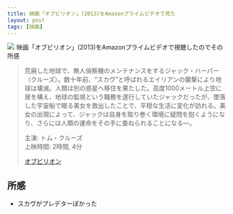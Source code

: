 ```yaml
---
title: 映画「オブビリオン」(2013)をAmazonプライムビデオで見た
layout: post
tags: [映画]
---
```


<a  class="is-pulled-right" target="_blank"  href="https://www.amazon.co.jp/gp/product/B00GMQ6IH0/ref=as_li_tl?ie=UTF8&camp=247&creative=1211&creativeASIN=B00GMQ6IH0&linkCode=as2&tag=tekiomomono-22&linkId=4308ab9de88248ff25e5298b903bd736"><img border="0" src="//ws-fe.amazon-adsystem.com/widgets/q?_encoding=UTF8&MarketPlace=JP&ASIN=B00GMQ6IH0&ServiceVersion=20070822&ID=AsinImage&WS=1&Format=_SL600_&tag=tekiomomono-22" ></a><img src="//ir-jp.amazon-adsystem.com/e/ir?t=tekiomomono-22&l=am2&o=9&a=B00GMQ6IH0" width="1" height="1" border="0" alt="" style="border:none !important; margin:0px !important;" />
映画「オブビリオン」(2013)をAmazonプライムビデオで視聴したのでその所感

> 荒廃した地球で、無人偵察機のメンテナンスをするジャック・ハーパー（クルーズ）。数十年前、“スカヴ”と呼ばれるエイリアンの襲撃により地球は壊滅。人類は別の惑星へ移住を果たした。高度1000メートル上空に居を構え、地球の監視という職務を遂行していたジャックだったが、墜落した宇宙船で眠る美女を救出したことで、平穏な生活に変化が訪れる。美女の出現によって、ジャックは自身を取り巻く環境に疑問を抱くようになり、さらには人類の運命をその手に委ねられることになる―。
>
> 主演: トム・クルーズ  
> 上映時間: 2時間, 4分
>
> [オブビリオン](https://www.amazon.co.jp/gp/product/B00GMQ6IH0/ref=as_li_tl?ie=UTF8&camp=247&creative=1211&creativeASIN=B00GMQ6IH0&linkCode=as2&tag=tekiomomono-22&linkId=4308ab9de88248ff25e5298b903bd736)

## 所感
* スカヴがプレデターぽかった
